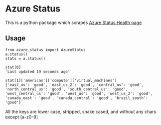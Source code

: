 # Azure Status

This is a python package which scrapes [Azure Status Health page](https://azure.microsoft.com/en-gb/status/)

## Usage

```
from azure_status import AzureStatus
a.status()
stats = a.status()

stat[0]
'Last updated 19 seconds ago'

stat[1]['americas']['compute']['virtual_machines']
{'east_us': 'good', 'east_us_2': 'good', 'central_us': 'good', 'north_central_us': 'good', 'south_central_us': 'good', 'west_central_us': 'good', 'west_us': 'good', 'west_us_2': 'good', 'canada_east': 'good', 'canada_central': 'good', 'brazil_south': 'good'}
```

All the keys are lower case, stripped, snake cased, and without any chars except [a-z0-9]
